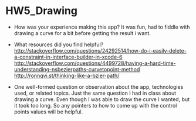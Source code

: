 # HW5_Drawing

- How was your experience making this app?
It was fun, had to fiddle with drawing a curve for a bit before getting the result i want.

- What resources did you find helpful?
http://stackoverflow.com/questions/24292514/how-do-i-easily-delete-a-constraint-in-interface-builder-in-xcode-6
http://stackoverflow.com/questions/4499728/having-a-hard-time-understanding-nsbezierpaths-curvetopoint-method
http://ronnqvi.st/thinking-like-a-bzier-path/

- One well-formed question or observation about the app, technologies used, or related topics.
Just the same question I had in class about drawing a curve.  Even though I was able to draw the curve I wanted, but it took too long.  So any pointers to how to come up with the control points values will be helpful.
